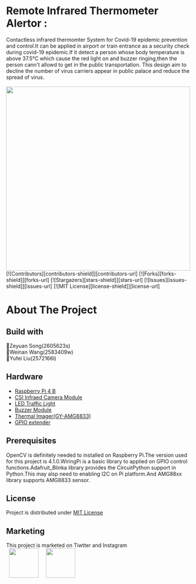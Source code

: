 # Remote Infrared Thermometer Alertor :
Contactless infrared thermomter System for Covid-19 epidemic prevention and control.It can be applied in airport or train entrance as a security check during covid-19 epidemic.If it detect a person whose body temperature is above 37.5℃ which cause the red light on and buzzer ringing,then the person cann't allowd to get in the public transportation. This design aim to decline the number of virus carriers appear in public palace and reduce the spread of virus.<br> 
<br>
<img src="https://github.com/zeyuan-song0204/Remote-infrared-thermometer-/blob/main/image_forder/final device.jpg" width="500" height="500"/><br>
[![Contributors][contributors-shield]][contributors-url]
[![Forks][forks-shield]][forks-url]
[![Stargazers][stars-shield]][stars-url]
[![Issues][issues-shield]][issues-url]
[![MIT License][license-shield]][license-url]
# About The Project
## Build with
:running:Zeyuan Song(2605623s)<br>:running:Weinan Wang(2583409w)<br>:running:Yufei Liu(2572166l)
## Hardware
- [Raspberry Pi 4 B](https://www.amazon.co.uk/gp/product/B07WKKS471/ref=ppx_yo_dt_b_asin_title_o01_s00?ie=UTF8&psc=1)
- [CSI Infraed Camera Module](https://www.amazon.co.uk/gp/product/B071718FDK/ref=ppx_yo_dt_b_asin_title_o00_s00?ie=UTF8&psc=1)
- [LED Traffic Light](https://www.amazon.co.uk/SHANG-JUN-assemble-Electronic-Building-r-d-u-i-n/dp/B08QM5ST11/ref=sr_1_12?dchild=1&keywords=led+traffic+light+module&qid=1613447804&sr=8-12)
- [Buzzer Module](https://www.amazon.co.uk/Keyestudio-Active-KS-018-Arduino-Raspberry/dp/B077K9BFZM/ref=sr_1_3?dchild=1&keywords=raspberry+pi+buzzer&qid=1613448001&sr=8-3)
- [Thermal Imager(GY-AMG8833)](https://www.amazon.co.uk/ICQUANZX-GY-AMG8833-Infrared-Thermal-Temperature/dp/B07Z21K8YC/ref=sr_1_3?dchild=1&keywords=AMG8833&qid=1613448066&sr=8-3)
- [GPIO extender](https://www.amazon.co.uk/WINGONEER%C2%AE-Breakout-Expansion-Ribbon-Raspberry/dp/B01N562X2P/ref=sr_1_3?crid=6J10DRP2SKJH&dchild=1&keywords=raspberry+pi+gpio+extender&qid=1613447926&sprefix=raspberry+pi+gpio%2Caps%2C152&sr=8-3)
## Prerequisites
OpenCV is definitely needed to installed on Raspberry Pi.The version used for this project is 4.1.0.WiringPi is a basic library to applied on GPIO control functions.Adafruit_Blinka library provides the CircuitPython support in Python.This may alsp need to enabling I2C on Pi platform.And AMG88xx library supports AMG8833 sensor.<br>
## License
Project is distributed under <a href="https://github.com/zeyuan-song0204/Remote-infrared-thermometer-/blob/main/LICENSE">MIT License</a>
## Marketing
This project is marketed on Tiwtter and Instagram <br>
&nbsp;&nbsp;<a href="https://twitter.com/Leon83677052"><img src="https://i.imgur.com/0Rz10Ws.png" width="80" height="80" style="margin: 0 auto;"/></a>
&nbsp;&nbsp;&nbsp;&nbsp;<a href="https://www.instagram.com/2605623s/"><img src="https://i.imgur.com/JdLvg67.png" width="80" height="80"/></a>





